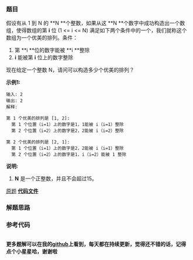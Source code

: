 ### 题目
假设有从 1 到 N 的  **N  **个整数，如果从这  **N  **个数字中成功构造出一个数组，使得数组的第 **i**  位 (1 <= i <=
N) 满足如下两个条件中的一个，我们就称这个数组为一个优美的排列。条件：

  1. 第  **i  **位的数字能被  **i  **整除
  2. **i** 能被第 **i** 位上的数字整除

现在给定一个整数 N，请问可以构造多少个优美的排列？

**示例1:**

    
    
    输入: 2
    输出: 2
    解释: 
    
    第 1 个优美的排列是 [1, 2]:
      第 1 个位置（i=1）上的数字是1，1能被 i（i=1）整除
      第 2 个位置（i=2）上的数字是2，2能被 i（i=2）整除
    
    第 2 个优美的排列是 [2, 1]:
      第 1 个位置（i=1）上的数字是2，2能被 i（i=1）整除
      第 2 个位置（i=2）上的数字是1，i（i=2）能被 1 整除
    

**说明:**

  1. **N** 是一个正整数，并且不会超过15。

[原题](https://leetcode-cn.com/problems/beautiful-arrangement/)    **[代码文件]()**


### 解题思路




### 参考代码

```go


```




**更多题解可以在我的[github](https://github.com/LZH139/leetcode_Go)上看到，每天都在持续更新，觉得还不错的话，记得点个小星星哈，谢谢啦**
